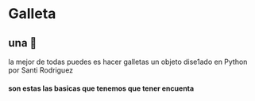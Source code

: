 # Galleta
## una 🍪
la mejor de todas 
puedes es hacer galletas un objeto dise1ado en Python por Santi Rodriguez 
#### son estas las basicas que tenemos que tener encuenta
